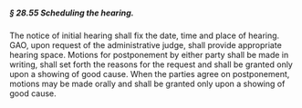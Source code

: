 ##### § 28.55 Scheduling the hearing. #####

The notice of initial hearing shall fix the date, time and place of hearing. GAO, upon request of the administrative judge, shall provide appropriate hearing space. Motions for postponement by either party shall be made in writing, shall set forth the reasons for the request and shall be granted only upon a showing of good cause. When the parties agree on postponement, motions may be made orally and shall be granted only upon a showing of good cause.